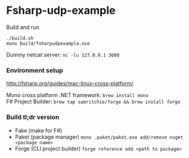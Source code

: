 # Fsharp-udp-example

Build and run
```
./build.sh
mono build/fsharpudpexample.exe
```

Dummy netcat server: `nc -lu 127.0.0.1 3000`

### Environment setup
http://fsharp.org/guides/mac-linux-cross-platform/

Mono cross platform .NET framework: `brew install mono`</br>
F# Project Builder: `brew tap samritchie/forge && brew install forge`

### Build tl;dr version
- Fake (make for F#)
- Paket (package manager) `mono .paket/paket.exe add/remove nuget <package name>`
- Forge (CLI project builder) `forge reference add <path to package>`
